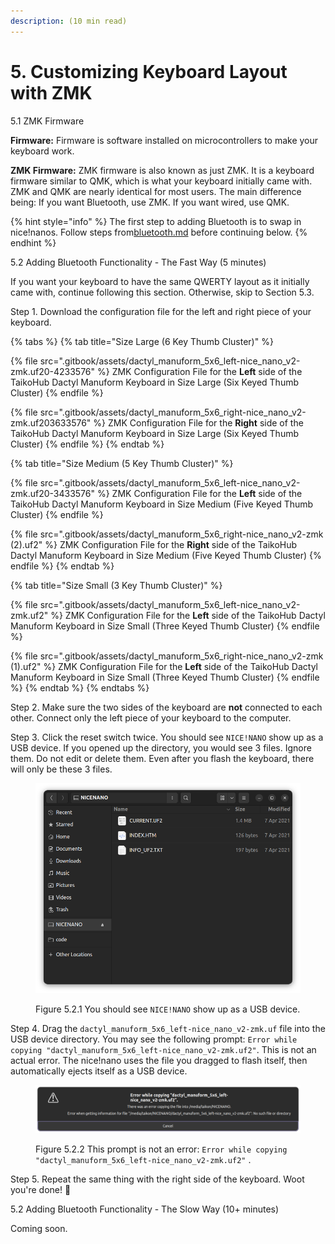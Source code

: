 ```yaml
---
description: (10 min read)
---
```


# 5. Customizing Keyboard Layout with ZMK

5.1 ZMK Firmware

**Firmware:** Firmware is software installed on microcontrollers to make your keyboard work.

**ZMK Firmware:** ZMK firmware is also known as just ZMK. It is a keyboard firmware similar to QMK, which is what your keyboard initially came with. ZMK and QMK are nearly identical for most users. The main difference being: If you want Bluetooth, use ZMK. If you want wired, use QMK.



{% hint style="info" %}
The first step to adding Bluetooth is to swap in nice!nanos. Follow steps from[bluetooth.md](swapping-microcontrollers/bluetooth.md "mention") before continuing below.
{% endhint %}



5.2 Adding Bluetooth Functionality - The Fast Way (5 minutes)

If you want your keyboard to have the same QWERTY layout as it initially came with, continue following this section. Otherwise, skip to Section 5.3.



Step 1. Download the configuration file for the left and right piece of your keyboard.

{% tabs %}
{% tab title="Size Large (6 Key Thumb Cluster)" %}


{% file src=".gitbook/assets/dactyl_manuform_5x6_left-nice_nano_v2-zmk.uf20-4233576" %}
ZMK Configuration File for the **Left** side of the TaikoHub Dactyl Manuform Keyboard in Size Large (Six Keyed Thumb Cluster)
{% endfile %}

{% file src=".gitbook/assets/dactyl_manuform_5x6_right-nice_nano_v2-zmk.uf203633576" %}
ZMK Configuration File for the **Right** side of the TaikoHub Dactyl Manuform Keyboard in Size Large (Six Keyed Thumb Cluster)
{% endfile %}
{% endtab %}

{% tab title="Size Medium (5 Key Thumb Cluster)" %}


{% file src=".gitbook/assets/dactyl_manuform_5x6_left-nice_nano_v2-zmk.uf20-3433576" %}
ZMK Configuration File for the **Left** side of the TaikoHub Dactyl Manuform Keyboard in Size Medium (Five Keyed Thumb Cluster)
{% endfile %}

{% file src=".gitbook/assets/dactyl_manuform_5x6_right-nice_nano_v2-zmk (2).uf2" %}
ZMK Configuration File for the **Right** side of the TaikoHub Dactyl Manuform Keyboard in Size Medium (Five Keyed Thumb Cluster)
{% endfile %}
{% endtab %}

{% tab title="Size Small (3 Key Thumb Cluster)" %}


{% file src=".gitbook/assets/dactyl_manuform_5x6_left-nice_nano_v2-zmk.uf2" %}
ZMK Configuration File for the **Left** side of the TaikoHub Dactyl Manuform Keyboard in Size Small (Three Keyed Thumb Cluster)
{% endfile %}

{% file src=".gitbook/assets/dactyl_manuform_5x6_right-nice_nano_v2-zmk (1).uf2" %}
ZMK Configuration File for the **Left** side of the TaikoHub Dactyl Manuform Keyboard in Size Small (Three Keyed Thumb Cluster)
{% endfile %}
{% endtab %}
{% endtabs %}



Step 2. Make sure the two sides of the keyboard are **not** connected to each other. Connect only the left piece of your keyboard to the computer.

Step 3. Click the reset switch twice. You should see `NICE!NANO` show up as a USB device. If you opened up the directory, you would see 3 files. Ignore them. Do not edit or delete them. Even after you flash the keyboard, there will only be these 3 files.

<figure><img src=".gitbook/assets/NICENANO should show up on as a USB device.png" alt=""><figcaption><p>Figure 5.2.1 You should see <code>NICE!NANO</code> show up as a USB device.</p></figcaption></figure>

Step 4. Drag the  `dactyl_manuform_5x6_left-nice_nano_v2-zmk.uf` file into the USB device directory. You may see the following prompt: `Error while copying "dactyl_manuform_5x6_left-nice_nano_v2-zmk.uf2"`. This is not an actual error. The nice!nano uses the file you dragged to flash itself, then automatically ejects itself as a USB device.

<figure><img src=".gitbook/assets/Error while copying.png" alt=""><figcaption><p>Figure 5.2.2 This prompt is not an error: <code>Error while copying "dactyl_manuform_5x6_left-nice_nano_v2-zmk.uf2"</code> .</p></figcaption></figure>

Step 5. Repeat the same thing with the right side of the keyboard. Woot you're done! 🙌



5.2 Adding Bluetooth Functionality - The Slow Way (10+ minutes)

Coming soon.

